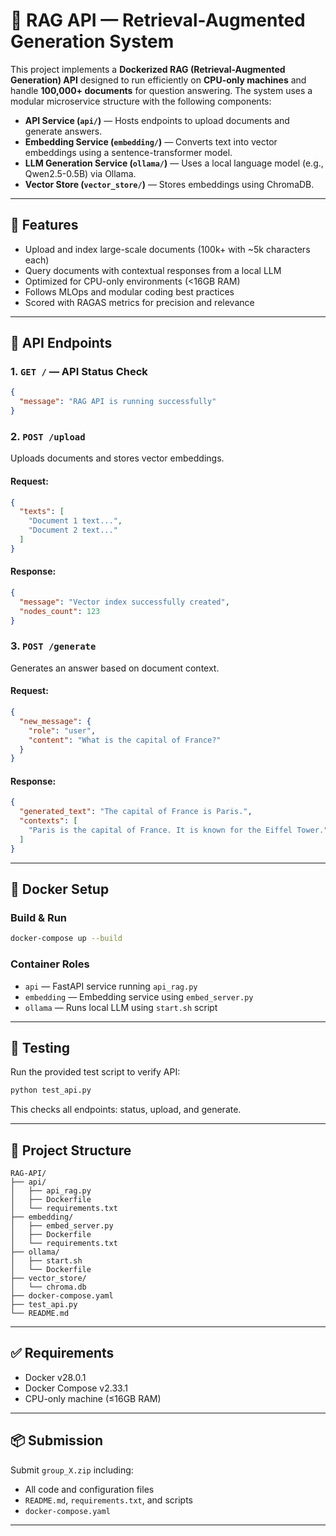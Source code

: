 # 🧠 RAG API — Retrieval-Augmented Generation System

This project implements a **Dockerized RAG (Retrieval-Augmented Generation) API** designed to run efficiently on **CPU-only machines** and handle **100,000+ documents** for question answering. The system uses a modular microservice structure with the following components:

- **API Service (`api/`)** — Hosts endpoints to upload documents and generate answers.
- **Embedding Service (`embedding/`)** — Converts text into vector embeddings using a sentence-transformer model.
- **LLM Generation Service (`ollama/`)** — Uses a local language model (e.g., Qwen2.5-0.5B) via Ollama.
- **Vector Store (`vector_store/`)** — Stores embeddings using ChromaDB.

---

## 🚀 Features

- Upload and index large-scale documents (100k+ with ~5k characters each)
- Query documents with contextual responses from a local LLM
- Optimized for CPU-only environments (<16GB RAM)
- Follows MLOps and modular coding best practices
- Scored with RAGAS metrics for precision and relevance

---

## 🧩 API Endpoints

### 1. `GET /` — API Status Check
```json
{
  "message": "RAG API is running successfully"
}
```

### 2. `POST /upload`
Uploads documents and stores vector embeddings.
#### Request:
```json
{
  "texts": [
    "Document 1 text...",
    "Document 2 text..."
  ]
}
```
#### Response:
```json
{
  "message": "Vector index successfully created",
  "nodes_count": 123
}
```

### 3. `POST /generate`
Generates an answer based on document context.
#### Request:
```json
{
  "new_message": {
    "role": "user",
    "content": "What is the capital of France?"
  }
}
```
#### Response:
```json
{
  "generated_text": "The capital of France is Paris.",
  "contexts": [
    "Paris is the capital of France. It is known for the Eiffel Tower."
  ]
}
```

---

## 🐳 Docker Setup

### Build & Run
```bash
docker-compose up --build
```

### Container Roles
- `api` — FastAPI service running `api_rag.py`
- `embedding` — Embedding service using `embed_server.py`
- `ollama` — Runs local LLM using `start.sh` script

---

## 🧪 Testing

Run the provided test script to verify API:
```bash
python test_api.py
```
This checks all endpoints: status, upload, and generate.

---

## 📁 Project Structure
```
RAG-API/
├── api/
│   ├── api_rag.py
│   ├── Dockerfile
│   └── requirements.txt
├── embedding/
│   ├── embed_server.py
│   ├── Dockerfile
│   └── requirements.txt
├── ollama/
│   ├── start.sh
│   └── Dockerfile
├── vector_store/
│   └── chroma.db
├── docker-compose.yaml
├── test_api.py
└── README.md
```

---

## ✅ Requirements

- Docker v28.0.1
- Docker Compose v2.33.1
- CPU-only machine (≤16GB RAM)

---

## 📦 Submission
Submit `group_X.zip` including:
- All code and configuration files
- `README.md`, `requirements.txt`, and scripts
- `docker-compose.yaml`

---

